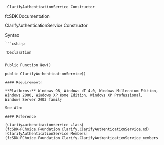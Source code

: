﻿     ClarifyAuthenticationService Constructor                                                   

fcSDK Documentation

ClarifyAuthenticationService Constructor

Syntax

```vbnet
```csharp

'Declaration
 

Public Function New()

public ClarifyAuthenticationService()

#### Requirements

**Platforms:** Windows 98, Windows NT 4.0, Windows Millennium Edition, Windows 2000, Windows XP Home Edition, Windows XP Professional, Windows Server 2003 family

See Also

#### Reference

[ClarifyAuthenticationService Class](fcSDK~FChoice.Foundation.Clarify.ClarifyAuthenticationService.md)  
[ClarifyAuthenticationService Members](fcSDK~FChoice.Foundation.Clarify.ClarifyAuthenticationService_members.md)